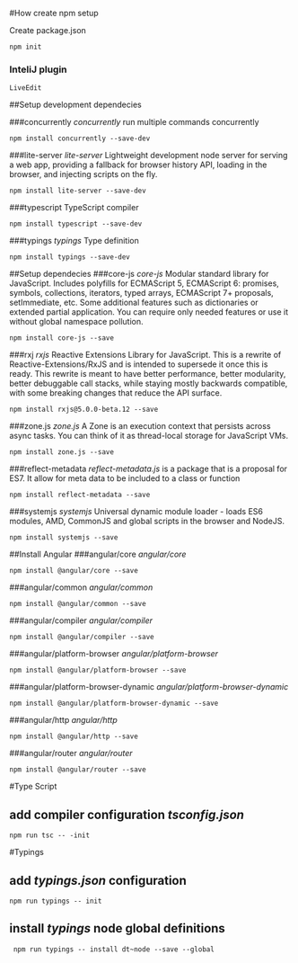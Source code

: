 #How create npm setup

Create package.json

    npm init

### InteliJ plugin 
    LiveEdit

##Setup development dependecies

###concurrently 
_concurrently_ run multiple commands concurrently

    npm install concurrently --save-dev

###lite-server
_lite-server_ Lightweight development node server for serving a web app, providing a fallback for browser history API, loading in the browser, and injecting scripts on the fly.

    npm install lite-server --save-dev

###typescript 
TypeScript compiler

    npm install typescript --save-dev

###typings 
_typings_ Type definition

    npm install typings --save-dev      


##Setup dependecies
###core-js
_core-js_ Modular standard library for JavaScript. Includes polyfills for ECMAScript 5, ECMAScript 6: promises, symbols, collections, iterators, typed arrays, ECMAScript 7+ proposals, setImmediate, etc. Some additional features such as dictionaries or extended partial application. You can require only needed features or use it without global namespace pollution.

    npm install core-js --save

###rxj
_rxjs_ Reactive Extensions Library for JavaScript. This is a rewrite of Reactive-Extensions/RxJS and is intended to supersede it once this is ready. This rewrite is meant to have better performance, better modularity, better debuggable call stacks, while staying mostly backwards compatible, with some breaking changes that reduce the API surface.

    npm install rxjs@5.0.0-beta.12 --save

###zone.js
_zone.js_ A Zone is an execution context that persists across async tasks. You can think of it as thread-local storage for JavaScript VMs.

    npm install zone.js --save

###reflect-metadata
_reflect-metadata.js_ is a package that is a proposal for ES7. It allow for meta data to be included to a class or function

    npm install reflect-metadata --save

###systemjs
_systemjs_ Universal dynamic module loader - loads ES6 modules, AMD, CommonJS and global scripts in the browser and NodeJS.

    npm install systemjs --save

##Install Angular
###angular/core
_angular/core_  

    npm install @angular/core --save

###angular/common
_angular/common_  

    npm install @angular/common --save

###angular/compiler
_angular/compiler_  

    npm install @angular/compiler --save
    
###angular/platform-browser
_angular/platform-browser_  

    npm install @angular/platform-browser --save   

###angular/platform-browser-dynamic
_angular/platform-browser-dynamic_  

    npm install @angular/platform-browser-dynamic --save

###angular/http
_angular/http_  

    npm install @angular/http --save

###angular/router
_angular/router_  

    npm install @angular/router --save

#Type Script 
## add compiler configuration _tsconfig.json_

    npm run tsc -- -init
    
    
#Typings
## add _typings.json_ configuration

    npm run typings -- init 
    
## install _typings_ node global definitions

     npm run typings -- install dt~node --save --global

